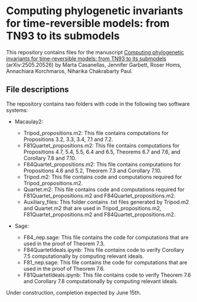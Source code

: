 # Computing phylogenetic invariants for time-reversible models: from TN93 to its submodels
This repository contains files for the manuscript [Computing phylogenetic invariants for time-reversible models: from TN93 to its submodels](https://arxiv.org/abs/2505.20526) (arXiv:2505.20526) by Marta Casanellas, Jennifer Garbett, Roser Homs, Annachiara Korchmaros, Niharika Chakrabarty Paul.

## File descriptions

The repository contains two folders with code in the following two software systems:

* Macaulay2:
  * Tripod_propositions.m2: This file contains computations for Propositions 3.2, 3.3, 3.4, 7.1 and 7.2.
  * F81Quartet_propositions.m2: This file contains computations for Propositions 4.7, 5.4, 5.5, 6.4 and 6.5, Theorems 6.7 and 7.6, and Corollary 7.8 and 7.10.
  * F84Quartet_propositions.m2: This file contains computations for Propositions 4.6 and 5.2, Theorem 7.3 and Corollary 7.10.
  * Tripod.m2: This file contains code and computations required for Tripod_propositions.m2.
  * Quartet.m2: This file contains code and computations required for F81Quartet_propositions.m2 and F84Quartet_propositions.m2.
  * Auxiliary_files: This folder contains .txt files generated by Tripod.m2 and Quartet.m2 that are used in Tripod_propositions.m2, F81Quartet_propositions.m2 and F84Quartet_propositions.m2.
    
* Sage:
  * F84_nep.sage: This file contains the code for computations that are used in the proof of Theorem 7.3.
  * F84QuartetIdeals.ipynb: This file contains code to verify Corollary 7.5 computationally by computing relevant ideals.  
  * F81_nep.sage: This file contains the code for computations that are used in the proof of Theorem 7.6.
  * F81QuartetIdeals.ipynb: This file contains code to verify Theorem 7.6 and Corollary 7.8 computationally by computing relevant ideals. 
  
Under construction, completion expected by June 15th.
